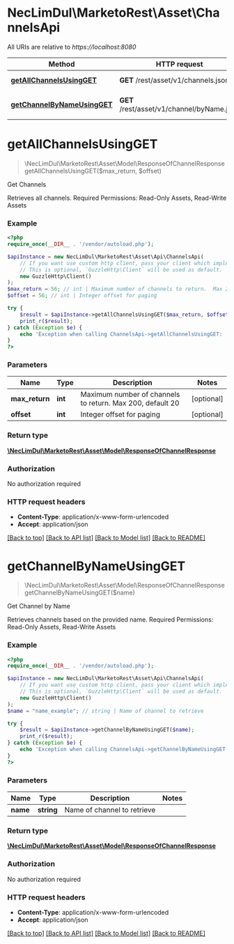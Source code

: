 # NecLimDul\MarketoRest\Asset\ChannelsApi

All URIs are relative to *https://localhost:8080*

Method | HTTP request | Description
------------- | ------------- | -------------
[**getAllChannelsUsingGET**](ChannelsApi.md#getAllChannelsUsingGET) | **GET** /rest/asset/v1/channels.json | Get Channels
[**getChannelByNameUsingGET**](ChannelsApi.md#getChannelByNameUsingGET) | **GET** /rest/asset/v1/channel/byName.json | Get Channel by Name


# **getAllChannelsUsingGET**
> \NecLimDul\MarketoRest\Asset\Model\ResponseOfChannelResponse getAllChannelsUsingGET($max_return, $offset)

Get Channels

Retrieves all channels. Required Permissions: Read-Only Assets, Read-Write Assets

### Example
```php
<?php
require_once(__DIR__ . '/vendor/autoload.php');

$apiInstance = new NecLimDul\MarketoRest\Asset\Api\ChannelsApi(
    // If you want use custom http client, pass your client which implements `GuzzleHttp\ClientInterface`.
    // This is optional, `GuzzleHttp\Client` will be used as default.
    new GuzzleHttp\Client()
);
$max_return = 56; // int | Maximum number of channels to return.  Max 200, default 20
$offset = 56; // int | Integer offset for paging

try {
    $result = $apiInstance->getAllChannelsUsingGET($max_return, $offset);
    print_r($result);
} catch (Exception $e) {
    echo 'Exception when calling ChannelsApi->getAllChannelsUsingGET: ', $e->getMessage(), PHP_EOL;
}
?>
```

### Parameters

Name | Type | Description  | Notes
------------- | ------------- | ------------- | -------------
 **max_return** | **int**| Maximum number of channels to return.  Max 200, default 20 | [optional]
 **offset** | **int**| Integer offset for paging | [optional]

### Return type

[**\NecLimDul\MarketoRest\Asset\Model\ResponseOfChannelResponse**](../Model/ResponseOfChannelResponse.md)

### Authorization

No authorization required

### HTTP request headers

 - **Content-Type**: application/x-www-form-urlencoded
 - **Accept**: application/json

[[Back to top]](#) [[Back to API list]](../../README.md#documentation-for-api-endpoints) [[Back to Model list]](../../README.md#documentation-for-models) [[Back to README]](../../README.md)

# **getChannelByNameUsingGET**
> \NecLimDul\MarketoRest\Asset\Model\ResponseOfChannelResponse getChannelByNameUsingGET($name)

Get Channel by Name

Retrieves channels based on the provided name. Required Permissions: Read-Only Assets, Read-Write Assets

### Example
```php
<?php
require_once(__DIR__ . '/vendor/autoload.php');

$apiInstance = new NecLimDul\MarketoRest\Asset\Api\ChannelsApi(
    // If you want use custom http client, pass your client which implements `GuzzleHttp\ClientInterface`.
    // This is optional, `GuzzleHttp\Client` will be used as default.
    new GuzzleHttp\Client()
);
$name = "name_example"; // string | Name of channel to retrieve

try {
    $result = $apiInstance->getChannelByNameUsingGET($name);
    print_r($result);
} catch (Exception $e) {
    echo 'Exception when calling ChannelsApi->getChannelByNameUsingGET: ', $e->getMessage(), PHP_EOL;
}
?>
```

### Parameters

Name | Type | Description  | Notes
------------- | ------------- | ------------- | -------------
 **name** | **string**| Name of channel to retrieve |

### Return type

[**\NecLimDul\MarketoRest\Asset\Model\ResponseOfChannelResponse**](../Model/ResponseOfChannelResponse.md)

### Authorization

No authorization required

### HTTP request headers

 - **Content-Type**: application/x-www-form-urlencoded
 - **Accept**: application/json

[[Back to top]](#) [[Back to API list]](../../README.md#documentation-for-api-endpoints) [[Back to Model list]](../../README.md#documentation-for-models) [[Back to README]](../../README.md)

